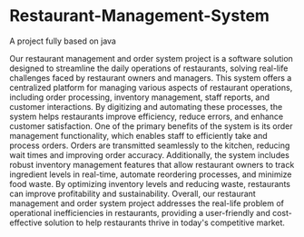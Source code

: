 # Restaurant-Management-System
A project fully based on java

Our restaurant management and order system project is a software solution designed to streamline the daily operations of restaurants, solving real-life challenges faced by restaurant owners and managers. This system offers a centralized platform for managing various aspects of restaurant operations, including order processing, inventory management, staff reports, and customer interactions. By digitizing and automating these processes, the system helps restaurants improve efficiency, reduce errors, and enhance customer satisfaction. One of the primary benefits of the system is its order management functionality, which enables staff to efficiently take and process orders. Orders are transmitted seamlessly to the kitchen, reducing wait times and improving order accuracy. Additionally, the system includes robust inventory management features that allow restaurant owners to track ingredient levels in real-time, automate reordering processes, and minimize food waste. By optimizing inventory levels and reducing waste, restaurants can improve profitability and sustainability. Overall, our restaurant management and order system project addresses the real-life problem of operational inefficiencies in restaurants, providing a user-friendly and cost-effective solution to help restaurants thrive in today's competitive market.
